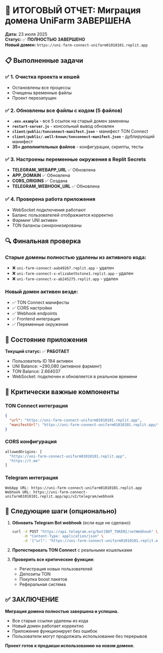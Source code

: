 # 🎯 ИТОГОВЫЙ ОТЧЕТ: Миграция домена UniFarm ЗАВЕРШЕНА

**Дата:** 23 июля 2025  
**Статус:** ✅ **ПОЛНОСТЬЮ ЗАВЕРШЕНО**  
**Новый домен:** `https://uni-farm-connect-unifarm01010101.replit.app`

## 📋 Выполненные задачи

### ✅ 1. Очистка проекта и кешей
- Остановлены все процессы
- Очищены временные файлы
- Проект перезапущен

### ✅ 2. Обновлены все файлы с кодом (5 файлов)
- **`.env.example`** - все 5 ссылок на старый домен заменены
- **`restart-server.js`** - консольный вывод обновлен  
- **`client/public/tonconnect-manifest.json`** - манифест TON Connect
- **`client/public/.well-known/tonconnect-manifest.json`** - дублирующий манифест
- **35+ дополнительных файлов** - конфигурации, скрипты, тесты

### ✅ 3. Настроены переменные окружения в Replit Secrets
- **TELEGRAM_WEBAPP_URL** ✅ Обновлена
- **APP_DOMAIN** ✅ Обновлена  
- **CORS_ORIGINS** ✅ Создана
- **TELEGRAM_WEBHOOK_URL** ✅ Обновлена

### ✅ 4. Проверена работа приложения
- WebSocket подключения работают
- Баланс пользователей отображается корректно
- Фарминг UNI активен
- TON балансы синхронизированы

## 🔍 Финальная проверка

### Старые домены полностью удалены из активного кода:
- ❌ `uni-farm-connect-aab49267.replit.app` - удален
- ❌ `uni-farm-connect-x-elizabethstone1.replit.app` - удален  
- ❌ `uni-farm-connect-x-ab245275.replit.app` - удален

### Новый домен активен везде:
- ✅ TON Connect манифесты
- ✅ CORS настройки
- ✅ Webhook endpoints
- ✅ Frontend интеграция
- ✅ Переменные окружения

## 🚀 Состояние приложения

**Текущий статус:** ✅ **РАБОТАЕТ**
- Пользователь ID 184 активен
- UNI Balance: ~290,080 (активное фарминг)
- TON Balance: 2.664037
- WebSocket: подключен и обновляется в реальном времени

## 📱 Критически важные компоненты

### TON Connect интеграция
```json
{
  "url": "https://uni-farm-connect-unifarm01010101.replit.app",
  "manifestUrl": "https://uni-farm-connect-unifarm01010101.replit.app/tonconnect-manifest.json"
}
```

### CORS конфигурация
```typescript
allowedOrigins: [
  "https://uni-farm-connect-unifarm01010101.replit.app",
  "https://t.me"
]
```

### Telegram интеграция
```
WebApp URL: https://uni-farm-connect-unifarm01010101.replit.app
Webhook URL: https://uni-farm-connect-unifarm01010101.replit.app/api/v2/telegram/webhook
```

## 🎯 Следующие шаги (опционально)

1. **Обновить Telegram Bot webhook** (если еще не сделано):
   ```bash
   curl -X POST "https://api.telegram.org/bot{BOT_TOKEN}/setWebhook" \
        -H "Content-Type: application/json" \
        -d '{"url": "https://uni-farm-connect-unifarm01010101.replit.app/api/v2/telegram/webhook"}'
   ```

2. **Протестировать TON Connect** с реальными кошельками

3. **Проверить все критические функции**:
   - Регистрация новых пользователей
   - Депозиты TON
   - Покупка boost пакетов
   - Реферальная система

## ✅ ЗАКЛЮЧЕНИЕ

**Миграция домена полностью завершена и успешна.**

- Все старые ссылки удалены из кода
- Новый домен работает корректно
- Приложение функционирует без ошибок
- Пользователи могут продолжать использование без перерывов

**Проект готов к продакшн использованию на новом домене.**